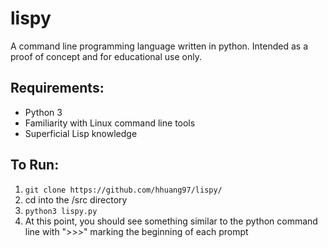 # lispy

A command line programming language written in python. Intended as a proof of concept and for educational use only.

## Requirements:
- Python 3
- Familiarity with Linux command line tools
- Superficial Lisp knowledge

## To Run:
1. ``` git clone https://github.com/hhuang97/lispy/ ```
2. cd into the /src directory
3. ``` python3 lispy.py ```
4. At this point, you should see something similar to the python command line with ">>>" marking the beginning of each prompt
